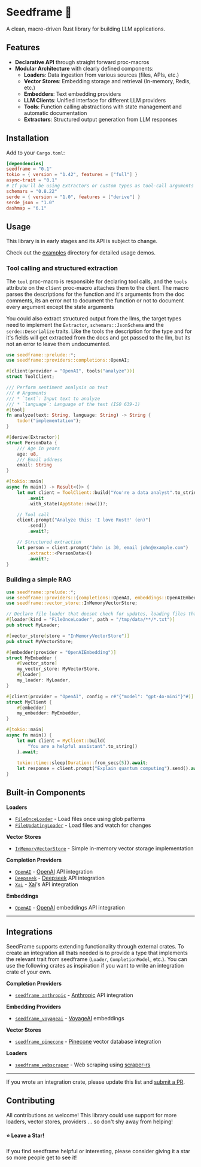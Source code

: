 # Seedframe 🌱

A clean, macro-driven Rust library for building LLM applications.

## Features

- **Declarative API** through straight forward proc-macros
- **Modular Architecture** with clearly defined components:
  - **Loaders**: Data ingestion from various sources (files, APIs, etc.)
  - **Vector Stores**: Embedding storage and retrieval (In-memory, Redis, etc.)
  - **Embedders**: Text embedding providers
  - **LLM Clients**: Unified interface for different LLM providers
  - **Tools**: Function calling abstractions with state management and automatic documentation
  - **Extractors**: Structured output generation from LLM responses

## Installation

Add to your `Cargo.toml`:
```toml
[dependencies]
seedframe = "0.1"
tokio = { version = "1.42", features = ["full"] }
async-trait = "0.1"
# If you'll be using Extractors or custom types as tool-call arguments
schemars = "0.8.22"
serde = { version = "1.0", features = ["derive"] }
serde_json = "1.0"
dashmap = "6.1"
```
## Usage
This library is in early stages and its API  is subject to change.

Check out the [examples](https://github.com/Shifta-Robel/SeedFrame/tree/main/core/examples) directory for detailed usage demos.

### Tool calling and structured extraction

The `tool` proc-macro is responsible for declaring tool calls, and the `tools` attribute on the `client` proc-macro attaches them to the client.
The macro parses the descriptions for the function and it's arguments from the doc comments, its an error not to document the function or not to document every argument except the state arguments

You could also extract structured output from the llms, the target types need to implement the `Extractor`, `schemars::JsonSchema` and the `serde::Deserialize` traits.
Like the tools the description for the type and for it's fields will get extracted from the docs and get passed to the llm, but its not an error to leave them undocumented.

```rust
use seedframe::prelude::*;
use seedframe::providers::completions::OpenAI;

#[client(provider = "OpenAI", tools("analyze"))]
struct ToolClient;

/// Perform sentiment analysis on text
/// # Arguments
/// * `text`: Input text to analyze
/// * `language`: Language of the text (ISO 639-1)
#[tool]
fn analyze(text: String, language: String) -> String {
    todo!("implementation");
}

#[derive(Extractor)]
struct PersonData {
    /// Age in years
    age: u8,
    /// Email address
    email: String
}

#[tokio::main]
async fn main() -> Result<()> {
    let mut client = ToolClient::build("You're a data analyst".to_string())
        .await
        .with_state(AppState::new())?;

    // Tool call
    client.prompt("Analyze this: 'I love Rust!' (en)")
        .send()
        .await?;

    // Structured extraction
    let person = client.prompt("John is 30, email john@example.com")
        .extract::<PersonData>()
        .await?;
}
```

### Building a simple RAG
```rust
use seedframe::prelude::*;
use seedframe::providers::{completions::OpenAI, embeddings::OpenAIEmbedding};
use seedframe::vector_store::InMemoryVectorStore;

// Declare file loader that doesnt check for updates, loading files that match the glob pattern
#[loader(kind = "FileOnceLoader", path = "/tmp/data/**/*.txt")]
pub struct MyLoader;

#[vector_store(store = "InMemoryVectorStore")]
pub struct MyVectorStore;

#[embedder(provider = "OpenAIEmbedding")]
struct MyEmbedder {
    #[vector_store]
    my_vector_store: MyVectorStore,
    #[loader]
    my_loader: MyLoader,
}

#[client(provider = "OpenAI", config = r#"{"model": "gpt-4o-mini"}"#)]
struct MyClient {
    #[embedder]
    my_embedder: MyEmbedder,
}

#[tokio::main]
async fn main() {
    let mut client = MyClient::build(
        "You are a helpful assistant".to_string()
    ).await;
    
    tokio::time::sleep(Duration::from_secs(5)).await;
    let response = client.prompt("Explain quantum computing").send().await.unwrap();
}
```
## Built-in Components

**Loaders**
- [`FileOnceLoader`](https://github.com/Shifta-Robel/SeedFrame/blob/main/core/src/loader/builtins/file_loaders/file_once_loader.rs) - Load files once using glob patterns
- [`FileUpdatingLoader`](https://github.com/Shifta-Robel/SeedFrame/blob/main/core/src/loader/builtins/file_loaders/file_updating_loader.rs)  - Load files and watch for changes

**Vector Stores**
- [`InMemoryVectorStore`](https://github.com/Shifta-Robel/SeedFrame/blob/main/core/src/vector_store/in_memory_vec_store.rs)  - Simple in-memory vector storage implementation

**Completion Providers**
- [`OpenAI`](https://github.com/Shifta-Robel/SeedFrame/blob/main/core/src/providers/completions/openai.rs) - [OpenAI](https://openai.com) API integration
- [`Deepseek`](https://github.com/Shifta-Robel/SeedFrame/blob/main/core/src/providers/completions/deepseek.rs)  - [Deepseek](https://deepseek.com) API integration
- [`Xai`](https://github.com/Shifta-Robel/SeedFrame/blob/main/core/src/providers/completions/xai.rs)  - [Xai](https://x.ai)'s API integration

**Embeddings**
- [`OpenAI`](https://github.com/Shifta-Robel/SeedFrame/blob/main/core/src/providers/embeddings/openai.rs) - [OpenAI](https://openai.com) embeddings API integration

---

## Integrations

SeedFrame supports extending functionality through external crates. To create an integration all thats needed is to provide a type that implements the relevant trait from seedframe (`Loader`, `CompletionModel`, etc.). You can use the following crates as inspiration if you want to write an integration crate of your own.

**Completion Providers**
- [`seedframe_anthropic`](https://github.com/Shifta-Robel/SeedFrame/tree/main/integrations/completion_providers/seedframe_anthropic)  - [Anthropic](https://anthropic.com) API integration

**Embedding Providers**
- [`seedframe_voyageai`](https://github.com/Shifta-Robel/SeedFrame/tree/main/integrations/embedding_providers/seedframe_voyageai)  - [VoyageAI](https://voyageai.com) embeddings

**Vector Stores**
- [`seedframe_pinecone`](https://github.com/Shifta-Robel/SeedFrame/tree/main/integrations/vector_stores/seedframe_pinecone)  - [Pinecone](https://pinecone.io) vector database integration

**Loaders**
- [`seedframe_webscraper`](https://github.com/Shifta-Robel/SeedFrame/tree/main/integrations/seedframe_webscraper)  - Web scraping using [scraper-rs](https://docs.rs/scraper)

---

If you wrote an integration crate, please update this list and [submit a PR](https://github.com/Shifta-Robel/SeedFrame/compare).
## Contributing

All contributions as welcome! This library could use support for more loaders, vector stores, providers ... so don't shy away from helping!


#### ⭐ Leave a Star!

If you find seedframe helpful or interesting, please consider giving it a star so more people get to see it!
